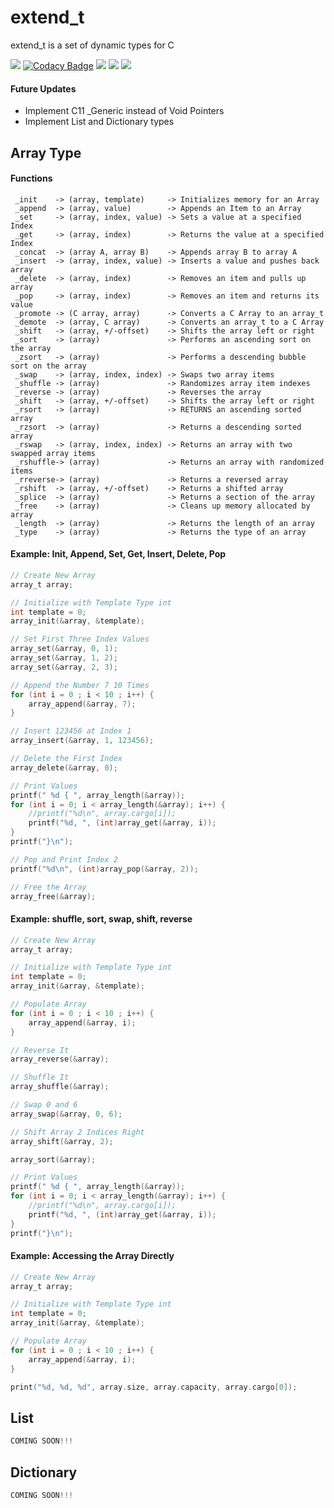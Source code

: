 # extend_t
extend_t is a set of dynamic types for C

![](https://travis-ci.com/keiranrowan/extend_t.svg?branch=master) [![Codacy Badge](https://api.codacy.com/project/badge/Grade/3740545cf1754cf1b5038eb21028bf24)](https://www.codacy.com/manual/keiranrowan/extend_t?utm_source=github.com&amp;utm_medium=referral&amp;utm_content=keiranrowan/extend_t&amp;utm_campaign=Badge_Grade) ![](https://img.shields.io/github/license/keiranrowan/extend_t) ![](https://img.shields.io/github/languages/code-size/keiranrowan/extend_t) ![](https://img.shields.io/github/languages/top/keiranrowan/extend_t)

#### Future Updates
 - Implement C11 _Generic instead of Void Pointers
 - Implement List and Dictionary types

## Array Type

#### Functions
```
 _init    -> (array, template)     -> Initializes memory for an Array
 _append  -> (array, value)        -> Appends an Item to an Array
 _set     -> (array, index, value) -> Sets a value at a specified Index
 _get     -> (array, index)        -> Returns the value at a specified Index
 _concat  -> (array A, array B)    -> Appends array B to array A
 _insert  -> (array, index, value) -> Inserts a value and pushes back array
 _delete  -> (array, index)        -> Removes an item and pulls up array
 _pop     -> (array, index)        -> Removes an item and returns its value
 _promote -> (C array, array)      -> Converts a C Array to an array_t
 _demote  -> (array, C array)      -> Converts an array_t to a C Array
 _shift   -> (array, +/-offset)    -> Shifts the array left or right
 _sort    -> (array)               -> Performs an ascending sort on the array
 _zsort   -> (array)               -> Performs a descending bubble sort on the array
 _swap    -> (array, index, index) -> Swaps two array items
 _shuffle -> (array)               -> Randomizes array item indexes
 _reverse -> (array)               -> Reverses the array
 _shift   -> (array, +/-offset)    -> Shifts the array left or right
 _rsort   -> (array)               -> RETURNS an ascending sorted array
 _rzsort  -> (array)               -> Returns a descending sorted array
 _rswap   -> (array, index, index) -> Returns an array with two swapped array items
 _rshuffle-> (array)               -> Returns an array with randomized items
 _rreverse-> (array)               -> Returns a reversed array
 _rshift  -> (array, +/-offset)    -> Returns a shifted array
 _splice  -> (array)               -> Returns a section of the array
 _free    -> (array)               -> Cleans up memory allocated by array
 _length  -> (array)               -> Returns the length of an array
 _type    -> (array)               -> Returns the type of an array
```

#### Example: Init, Append, Set, Get, Insert, Delete, Pop
```C
// Create New Array
array_t array;

// Initialize with Template Type int
int template = 0;
array_init(&array, &template);

// Set First Three Index Values
array_set(&array, 0, 1);
array_set(&array, 1, 2);
array_set(&array, 2, 3);

// Append the Number 7 10 Times
for (int i = 0 ; i < 10 ; i++) {
    array_append(&array, 7);
}

// Insert 123456 at Index 1
array_insert(&array, 1, 123456);

// Delete the First Index
array_delete(&array, 0);

// Print Values
printf(" %d { ", array_length(&array));
for (int i = 0; i < array_length(&array); i++) {
    //printf("%d\n", array.cargo[i]);
    printf("%d, ", (int)array_get(&array, i));
}
printf("}\n");

// Pop and Print Index 2
printf("%d\n", (int)array_pop(&array, 2));

// Free the Array
array_free(&array);
```

#### Example: shuffle, sort, swap, shift, reverse
```C
// Create New Array
array_t array;

// Initialize with Template Type int
int template = 0;
array_init(&array, &template);

// Populate Array
for (int i = 0 ; i < 10 ; i++) {
    array_append(&array, i);
}

// Reverse It
array_reverse(&array);

// Shuffle It
array_shuffle(&array);

// Swap 0 and 6
array_swap(&array, 0, 6);

// Shift Array 2 Indices Right 
array_shift(&array, 2);

array_sort(&array);

// Print Values
printf(" %d { ", array_length(&array));
for (int i = 0; i < array_length(&array); i++) {
    //printf("%d\n", array.cargo[i]);
    printf("%d, ", (int)array_get(&array, i));
}
printf("}\n");
```
#### Example: Accessing the Array Directly
```C
// Create New Array
array_t array;

// Initialize with Template Type int
int template = 0;
array_init(&array, &template);

// Populate Array
for (int i = 0 ; i < 10 ; i++) {
    array_append(&array, i);
}

print("%d, %d, %d", array.size, array.capacity, array.cargo[0]);
```

## List

```C
COMING SOON!!!
```

## Dictionary

```C
COMING SOON!!!
```